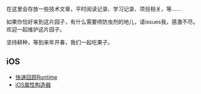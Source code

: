 在这里会存放一些技术文章，平时阅读记录、学习记录、项目相关，等......

如果你恰好来到这片园子，有什么需要喷防虫剂的地儿，请issues我，感激不尽。欢迎一起维护这片园子。

坚持耕种，等到来年开春，我们一起吃果子。

## iOS
- [快速回顾Runtime]()
- [iOS属性构造器]()

